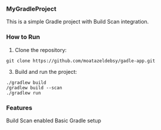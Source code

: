 ### MyGradleProject

This is a simple Gradle project with Build Scan integration.

### How to Run

1. Clone the repository:

``` git clone https://github.com/moatazeldebsy/gadle-app.git ```

3. Build and run the project:

```
./gradlew build 
/gradlew build --scan
./gradlew run 
```

### Features
Build Scan enabled
Basic Gradle setup
